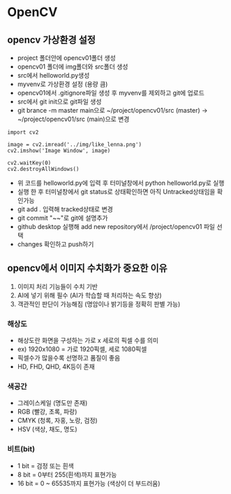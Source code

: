 # OpenCV
## opencv 가상환경 설정

- project 폴더안에 opencv01폴더 생성
- opencv01 폴더에 img폴더와 src폴더 생성
- src에서 helloworld.py생성
- myvenv로 가상환경 설정 (용량 큼)
- opencv01에서 .gitignore파일 생성 후 myvenv를 제외하고 git에 업로드
- src에서 git init으로 git파일 생성
- git brance -m master main으로 ~/project/opencv01/src (master) -> ~/project/opencv01/src (main)으로 변경

```
import cv2

image = cv2.imread('../img/like_lenna.png')
cv2.imshow('Image Window', image)

cv2.waitKey(0)
cv2.destroyAllWindows()
```

- 위 코드를 helloworld.py에 입력 후 터미널창에서 python helloworld.py로 실행
- 실행 한 후 터미널창에서 git status로 상태확인하면 아직 Untracked상태임을 확인가능
- git add . 입력해 tracked상태로 변경
- git commit "~~"로 git에 설명추가
- github desktop 실행해 add new repository에서 /project/opencv01 파일 선택
- changes 확인하고 push하기
## opencv에서 이미지 수치화가 중요한 이유
1. 이미지 처리 기능들이 수치 기반
2. AI에 넣기 위해 필수 (AI가 학습할 때 처리하는 속도 향상)
3. 객관적인 판단이 가능해짐 (명암이나 밝기등을 정확히 판별 가능)

### 해상도
- 해상도란 화면을 구성하는 가로 x 세로의 픽셀 수를 의미
- ex) 1920x1080 = 가로 1920픽셀, 세로 1080픽셀
- 픽셀수가 많을수록 선명하고 품질이 좋음
- HD, FHD, QHD, 4K등이 존재
  
### 색공간
- 그레이스케일 (명도만 존재)
- RGB (빨강, 초록, 파랑)
- CMYK (청록, 자홍, 노랑, 검정)
- HSV (색상, 채도, 명도)

### 비트(bit)
- 1 bit = 검정 또는 흰색
- 8 bit = 0부터 255(흰색)까지 표현가능
- 16 bit = 0 ~ 65535까지 표현가능 (색상이 더 부드러움)
